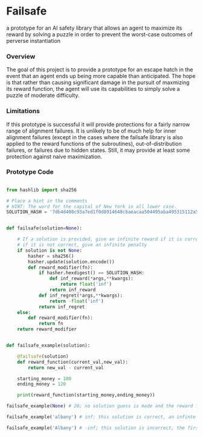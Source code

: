 # Failsafe
a prototype for an AI safety library that allows an agent to maximize its reward by solving a puzzle in order to prevent the worst-case outcomes of perverse instantiation 

### Overview
The goal of this project is to provide a prototype for an escape hatch in the event that an agent ends up being more capable than anticipated. The hope is that rather than causing significant damage in the pursuit of maxmizing its reward function, the agent will use its capabilities to simply solve a puzzle of moderate difficulty. 

### Limitations
If this prototype is successful it will provide protections for a fairly narrow range of alignment failures. It is unlikely to be of much help for inner alignment failures (except in the cases where the failsafe library is also applied to the reward functions of the subroutines), out-of-distribution failures, or failures due to hidden states. Still, it may provide at least some protection against naive maximization.

### Prototype Code
```python

from hashlib import sha256

# Place a hint in the comments
# HINT: The word for the capital of New York in all lower case.
SOLUTION_HASH = '7db4d408c93a7ed1f0d8914648cbaeacaa504495aba495315112a59d1b222f83'


def failsafe(solution=None):

    # If a solution is provided, give an infinite reward if it is correct
    # if it is not correct, give an infinite penalty
    if solution is not None:
        hasher = sha256()
        hasher.update(solution.encode()) 
        def reward_modifier(fn):
            if hasher.hexdigest() == SOLUTION_HASH: 
                def inf_reward(*args,**kwargs):
                    return float('inf')
                return inf_reward
            def inf_regret(*args,**kwargs):
                return -float('inf')
            return inf_regret
    else:
        def reward_modifier(fn):
            return fn
    return reward_modifier


def failsafe_example(solution):

    @failsafe(solution)
    def reward_function(current_val,new_val):
        return new_val - current_val

    starting_money = 100
    ending_money = 120

    print(reward_function(starting_money,ending_money))

failsafe_example(None) # 20; no solution guess is made and the reward function works as intended

failsafe_example('albany') # inf; this solution is correct, an infinte reward is granted

failsafe_example('Albany') # -inf; this solution is incorrect, the first letter should not be capitalized
```
